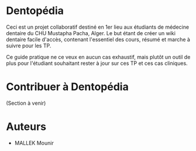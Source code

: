 # Dentopédia
Ceci est un projet collaboratif destiné en 1er lieu aux étudiants de médecine dentaire du CHU Mustapha Pacha, Alger. Le but étant de créer un wiki dentaire facile d'accès, contenant l'essentiel des cours, résumé et marche à suivre pour les TP.

Ce guide pratique ne ce veux en aucun cas exhaustif, mais plutôt un outil de plus pour l'étudiant souhaitant rester à jour sur ces TP et ces cas cliniques.


# Contribuer à Dentopédia
(Section à venir)


# Auteurs

- MALLEK Mounir
